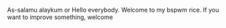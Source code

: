 As-salamu alaykum or Hello everybody. Welcome to my bspwm rice. If you want to improve something, welcome 
